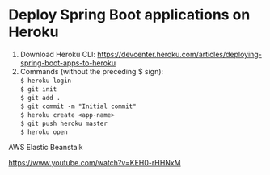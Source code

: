 # Deploy Spring Boot applications on Heroku
1. Download Heroku CLI: https://devcenter.heroku.com/articles/deploying-spring-boot-apps-to-heroku
2. Commands (without the preceding $ sign):  
	`$ heroku login`  
	`$ git init`  
	`$ git add .`  
	`$ git commit -m "Initial commit"`  
	`$ heroku create <app-name>`  
	`$ git push heroku master`  
	`$ heroku open`  

AWS Elastic Beanstalk

https://www.youtube.com/watch?v=KEH0-rHHNxM
